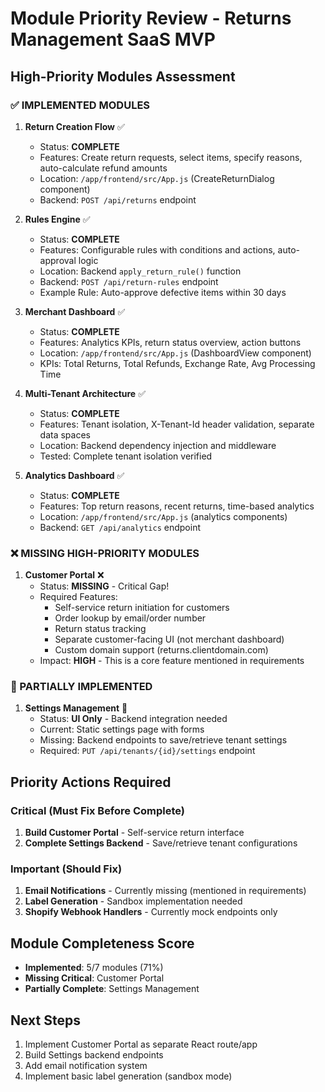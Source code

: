 # Module Priority Review - Returns Management SaaS MVP

## High-Priority Modules Assessment

### ✅ IMPLEMENTED MODULES

1. **Return Creation Flow** ✅
   - Status: **COMPLETE**
   - Features: Create return requests, select items, specify reasons, auto-calculate refund amounts
   - Location: `/app/frontend/src/App.js` (CreateReturnDialog component)
   - Backend: `POST /api/returns` endpoint

2. **Rules Engine** ✅
   - Status: **COMPLETE** 
   - Features: Configurable rules with conditions and actions, auto-approval logic
   - Location: Backend `apply_return_rule()` function
   - Backend: `POST /api/return-rules` endpoint
   - Example Rule: Auto-approve defective items within 30 days

3. **Merchant Dashboard** ✅
   - Status: **COMPLETE**
   - Features: Analytics KPIs, return status overview, action buttons
   - Location: `/app/frontend/src/App.js` (DashboardView component)
   - KPIs: Total Returns, Total Refunds, Exchange Rate, Avg Processing Time

4. **Multi-Tenant Architecture** ✅
   - Status: **COMPLETE**
   - Features: Tenant isolation, X-Tenant-Id header validation, separate data spaces
   - Location: Backend dependency injection and middleware
   - Tested: Complete tenant isolation verified

5. **Analytics Dashboard** ✅
   - Status: **COMPLETE**
   - Features: Top return reasons, recent returns, time-based analytics
   - Location: `/app/frontend/src/App.js` (analytics components)
   - Backend: `GET /api/analytics` endpoint

### ❌ MISSING HIGH-PRIORITY MODULES

1. **Customer Portal** ❌
   - Status: **MISSING** - Critical Gap!
   - Required Features:
     - Self-service return initiation for customers
     - Order lookup by email/order number
     - Return status tracking
     - Separate customer-facing UI (not merchant dashboard)
     - Custom domain support (returns.clientdomain.com)
   - Impact: **HIGH** - This is a core feature mentioned in requirements

### 🔄 PARTIALLY IMPLEMENTED

1. **Settings Management** 🔄
   - Status: **UI Only** - Backend integration needed
   - Current: Static settings page with forms
   - Missing: Backend endpoints to save/retrieve tenant settings
   - Required: `PUT /api/tenants/{id}/settings` endpoint

## Priority Actions Required

### Critical (Must Fix Before Complete)
1. **Build Customer Portal** - Self-service return interface
2. **Complete Settings Backend** - Save/retrieve tenant configurations

### Important (Should Fix)
1. **Email Notifications** - Currently missing (mentioned in requirements)
2. **Label Generation** - Sandbox implementation needed
3. **Shopify Webhook Handlers** - Currently mock endpoints only

## Module Completeness Score
- **Implemented**: 5/7 modules (71%)
- **Missing Critical**: Customer Portal
- **Partially Complete**: Settings Management

## Next Steps
1. Implement Customer Portal as separate React route/app
2. Build Settings backend endpoints
3. Add email notification system
4. Implement basic label generation (sandbox mode)